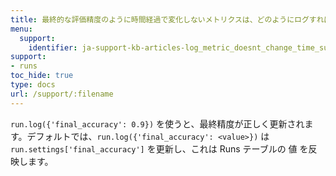 ```yaml
---
title: 最終的な評価精度のように時間経過で変化しないメトリクスは、どのようにログすればよいですか？
menu:
  support:
    identifier: ja-support-kb-articles-log_metric_doesnt_change_time_such_final
support:
- runs
toc_hide: true
type: docs
url: /support/:filename
---
```


`run.log({'final_accuracy': 0.9})` を使うと、最終精度が正しく更新されます。デフォルトでは、`run.log({'final_accuracy': <value>})` は `run.settings['final_accuracy']` を更新し、これは Runs テーブルの 値 を反映します。